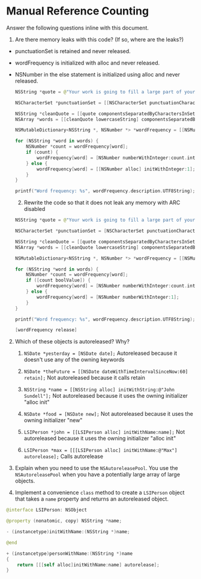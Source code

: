 # Manual Reference Counting

Answer the following questions inline with this document.

1. Are there memory leaks with this code? (If so, where are the leaks?)

* punctuationSet is retained and never released. 
* wordFrequency is initialized with alloc and never released. 
* NSNumber in the else statement is initialized using alloc and never released.

	```swift
	NSString *quote = @"Your work is going to fill a large part of your life, and the only way to be truly satisfied is to do what you believe is great work. And the only way to do great work is to love what you do. If you haven't found it yet, keep looking. Don't settle. As with all matters of the heart, you'll know when you find it. - Steve Jobs";

	NSCharacterSet *punctuationSet = [[NSCharacterSet punctuationCharacterSet] retain];

	NSString *cleanQuote = [[quote componentsSeparatedByCharactersInSet:punctuationSet] componentsJoinedByString:@""];
	NSArray *words = [[cleanQuote lowercaseString] componentsSeparatedByString:@" "];

	NSMutableDictionary<NSString *, NSNumber *> *wordFrequency = [[NSMutableDictionary alloc] init];

	for (NSString *word in words) {
		NSNumber *count = wordFrequency[word];
		if (count) {
			wordFrequency[word] = [NSNumber numberWithInteger:count.integerValue + 1];
		} else {
			wordFrequency[word] = [[NSNumber alloc] initWithInteger:1];
		}
	}

	printf("Word frequency: %s", wordFrequency.description.UTF8String);
	```

	2. Rewrite the code so that it does not leak any memory with ARC disabled
    ```swift
    NSString *quote = @"Your work is going to fill a large part of your life, and the only way to be truly satisfied is to do what you believe is great work. And the only way to do great work is to love what you do. If you haven't found it yet, keep looking. Don't settle. As with all matters of the heart, you'll know when you find it. - Steve Jobs";

    NSCharacterSet *punctuationSet = [NSCharacterSet punctuationCharacterSet];

    NSString *cleanQuote = [[quote componentsSeparatedByCharactersInSet:punctuationSet] componentsJoinedByString:@""];
    NSArray *words = [[cleanQuote lowercaseString] componentsSeparatedByString:@" "];

    NSMutableDictionary<NSString *, NSNumber *> *wordFrequency = [[NSMutableDictionary alloc] init];

    for (NSString *word in words) {
        NSNumber *count = wordFrequency[word];
        if ([count boolValue]) {
            wordFrequency[word] = [NSNumber numberWithInteger:count.integerValue + 1];
        } else {
            wordFrequency[word] = [NSNumber numberWithInteger:1];
        }
    }

    printf("Word frequency: %s", wordFrequency.description.UTF8String);

    [wordFrequency release]
    ```

2. Which of these objects is autoreleased?  Why?

	1. `NSDate *yesterday = [NSDate date];` Autoreleased because it doesn't use any of the owning keywords
	
	2. `NSDate *theFuture = [[NSDate dateWithTimeIntervalSinceNow:60] retain];` Not autoreleased because it calls retain
	
	3. `NSString *name = [[NSString alloc] initWithString:@"John Sundell"];` Not autoreleased because it uses the owning initializer "alloc init"

	4. `NSDate *food = [NSDate new];` Not autoreleased because it uses the owning initializer "new"	
    
	5. `LSIPerson *john = [[LSIPerson alloc] initWithName:name];` Not autoreleased because it uses the owning initializer "alloc init"
	
	6. `LSIPerson *max = [[[LSIPerson alloc] initWithName:@"Max"] autorelease];` Calls autorelease

3. Explain when you need to use the `NSAutoreleasePool`.
You use the `NSAutoreleasePool` when you have a potentially large array of large objects.

4. Implement a convenience `class` method to create a `LSIPerson` object that takes a `name` property and returns an autoreleased object.

```swift
@interface LSIPerson: NSObject

@property (nonatomic, copy) NSString *name;

- (instancetype)initWithName:(NSString *)name;

@end
```

```swift
+ (instancetype)personWithName:(NSString *)name
{
    return [[[self alloc]initWithName:name] autorelease];
}
```
